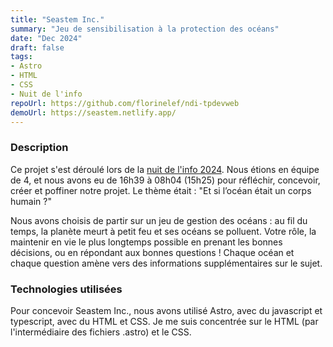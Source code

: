 ```yaml
---
title: "Seastem Inc."
summary: "Jeu de sensibilisation à la protection des océans"
date: "Dec 2024"
draft: false
tags:
- Astro
- HTML
- CSS
- Nuit de l'info
repoUrl: https://github.com/florinelef/ndi-tpdevweb
demoUrl: https://seastem.netlify.app/
---
```


### Description

Ce projet s'est déroulé lors de la <a href="https://www.nuitdelinfo.com/">nuit de l'info 2024</a>.
Nous étions en équipe de 4, et nous avons eu de 16h39 à 08h04 (15h25) pour réfléchir, concevoir, créer et poffiner notre projet.
Le thème était : "Et si l’océan était un corps humain ?"

Nous avons choisis de partir sur un jeu de gestion des océans : au fil du temps, la planète meurt à petit feu et ses océans se polluent.
Votre rôle, la maintenir en vie le plus longtemps possible en prenant les bonnes décisions, ou en répondant aux bonnes questions !
Chaque océan et chaque question amène vers des informations supplémentaires sur le sujet.

### Technologies utilisées

Pour concevoir Seastem Inc., nous avons utilisé Astro, avec du javascript et typescript, avec du HTML et CSS.
Je me suis concentrée sur le HTML (par l'intermédiaire des fichiers .astro) et le CSS.